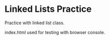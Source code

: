 # Linked Lists Practice

Practice with linked list class.

index.html used for testing with browser console.
